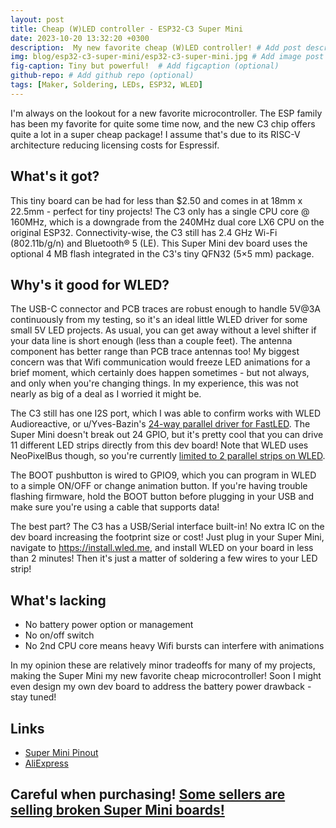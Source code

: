 ```yaml
---
layout: post
title: Cheap (W)LED controller - ESP32-C3 Super Mini
date: 2023-10-20 13:32:20 +0300
description:  My new favorite cheap (W)LED controller! # Add post description (optional)
img: blog/esp32-c3-super-mini/esp32-c3-super-mini.jpg # Add image post (optional)
fig-caption: Tiny but powerful!  # Add figcaption (optional)
github-repo: # Add github repo (optional)
tags: [Maker, Soldering, LEDs, ESP32, WLED]
---
```


I'm always on the lookout for a new favorite microcontroller. The ESP family has been my favorite for quite some time now, and the new C3 chip offers quite a lot in a super cheap package! I assume that's due to its RISC-V architecture reducing licensing costs for Espressif.

## What's it got?
This tiny board can be had for less than $2.50 and comes in at 18mm x 22.5mm - perfect for tiny projects! The C3 only has a single CPU core @ 160MHz, which is a downgrade from the 240MHz dual core LX6 CPU on the original ESP32. Connectivity-wise, the C3 still has 2.4 GHz Wi-Fi (802.11b/g/n) and Bluetooth® 5 (LE). This Super Mini dev board uses the optional 4 MB flash integrated in the C3's tiny QFN32 (5×5 mm) package.

## Why's it good for WLED?
The USB-C connector and PCB traces are robust enough to handle 5V@3A continuously from my testing, so it's an ideal little WLED driver for some small 5V LED projects. As usual, you can get away without a level shifter if your data line is short enough (less than a couple feet). The antenna component has better range than PCB trace antennas too! My biggest concern was that Wifi communication would freeze LED animations for a brief moment, which certainly does happen sometimes - but not always, and only when you're changing things. In my experience, this was not nearly as big of a deal as I worried it might be.

The C3 still has one I2S port, which I was able to confirm works with WLED Audioreactive, or u/Yves-Bazin's [24-way parallel driver for FastLED](https://www.reddit.com/r/FastLED/comments/bjq0sm/new_24way_parallel_driver_for_esp32/). The Super Mini doesn't break out 24 GPIO, but it's pretty cool that you can drive 11 different LED strips directly from this dev board! Note that WLED uses NeoPixelBus though, so you're currently [limited to 2 parallel strips on WLED](https://kno.wled.ge/features/multi-strip/).

The BOOT pushbutton is wired to GPIO9, which you can program in WLED to a simple ON/OFF or change animation button. If you're having trouble flashing firmware, hold the BOOT button before plugging in your USB and make sure you're using a cable that supports data!

The best part? The C3 has a USB/Serial interface built-in! No extra IC on the dev board increasing the footprint size or cost! Just plug in your Super Mini, navigate to https://install.wled.me, and install WLED on your board in less than 2 minutes! Then it's just a matter of soldering a few wires to your LED strip!

## What's lacking
* No battery power option or management
* No on/off switch
* No 2nd CPU core means heavy Wifi bursts can interfere with animations

In my opinion these are relatively minor tradeoffs for many of my projects, making the Super Mini my new favorite cheap microcontroller! Soon I might even design my own dev board to address the battery power drawback - stay tuned!

## Links

* [Super Mini Pinout](https://www.nologo.tech/product/esp32/esp32C3SuperMini.html)
* [AliExpress](https://www.aliexpress.us/item/3256805910402296.html)

## Careful when purchasing! [Some sellers are selling broken Super Mini boards!](/esp32-c3-super-mini-flaw)